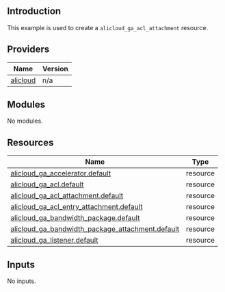 ## Introduction

This example is used to create a `alicloud_ga_acl_attachment` resource.

<!-- BEGIN_TF_DOCS -->
## Providers

| Name | Version |
|------|---------|
| <a name="provider_alicloud"></a> [alicloud](#provider\_alicloud) | n/a |

## Modules

No modules.

## Resources

| Name | Type |
|------|------|
| [alicloud_ga_accelerator.default](https://registry.terraform.io/providers/aliyun/alicloud/latest/docs/resources/ga_accelerator) | resource |
| [alicloud_ga_acl.default](https://registry.terraform.io/providers/aliyun/alicloud/latest/docs/resources/ga_acl) | resource |
| [alicloud_ga_acl_attachment.default](https://registry.terraform.io/providers/aliyun/alicloud/latest/docs/resources/ga_acl_attachment) | resource |
| [alicloud_ga_acl_entry_attachment.default](https://registry.terraform.io/providers/aliyun/alicloud/latest/docs/resources/ga_acl_entry_attachment) | resource |
| [alicloud_ga_bandwidth_package.default](https://registry.terraform.io/providers/aliyun/alicloud/latest/docs/resources/ga_bandwidth_package) | resource |
| [alicloud_ga_bandwidth_package_attachment.default](https://registry.terraform.io/providers/aliyun/alicloud/latest/docs/resources/ga_bandwidth_package_attachment) | resource |
| [alicloud_ga_listener.default](https://registry.terraform.io/providers/aliyun/alicloud/latest/docs/resources/ga_listener) | resource |

## Inputs

No inputs.
<!-- END_TF_DOCS -->
